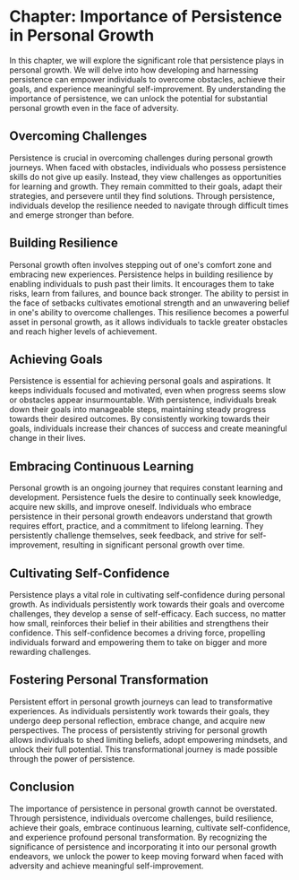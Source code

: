 Chapter: Importance of Persistence in Personal Growth
=====================================================

In this chapter, we will explore the significant role that persistence plays in personal growth. We will delve into how developing and harnessing persistence can empower individuals to overcome obstacles, achieve their goals, and experience meaningful self-improvement. By understanding the importance of persistence, we can unlock the potential for substantial personal growth even in the face of adversity.

Overcoming Challenges
---------------------

Persistence is crucial in overcoming challenges during personal growth journeys. When faced with obstacles, individuals who possess persistence skills do not give up easily. Instead, they view challenges as opportunities for learning and growth. They remain committed to their goals, adapt their strategies, and persevere until they find solutions. Through persistence, individuals develop the resilience needed to navigate through difficult times and emerge stronger than before.

Building Resilience
-------------------

Personal growth often involves stepping out of one's comfort zone and embracing new experiences. Persistence helps in building resilience by enabling individuals to push past their limits. It encourages them to take risks, learn from failures, and bounce back stronger. The ability to persist in the face of setbacks cultivates emotional strength and an unwavering belief in one's ability to overcome challenges. This resilience becomes a powerful asset in personal growth, as it allows individuals to tackle greater obstacles and reach higher levels of achievement.

Achieving Goals
---------------

Persistence is essential for achieving personal goals and aspirations. It keeps individuals focused and motivated, even when progress seems slow or obstacles appear insurmountable. With persistence, individuals break down their goals into manageable steps, maintaining steady progress towards their desired outcomes. By consistently working towards their goals, individuals increase their chances of success and create meaningful change in their lives.

Embracing Continuous Learning
-----------------------------

Personal growth is an ongoing journey that requires constant learning and development. Persistence fuels the desire to continually seek knowledge, acquire new skills, and improve oneself. Individuals who embrace persistence in their personal growth endeavors understand that growth requires effort, practice, and a commitment to lifelong learning. They persistently challenge themselves, seek feedback, and strive for self-improvement, resulting in significant personal growth over time.

Cultivating Self-Confidence
---------------------------

Persistence plays a vital role in cultivating self-confidence during personal growth. As individuals persistently work towards their goals and overcome challenges, they develop a sense of self-efficacy. Each success, no matter how small, reinforces their belief in their abilities and strengthens their confidence. This self-confidence becomes a driving force, propelling individuals forward and empowering them to take on bigger and more rewarding challenges.

Fostering Personal Transformation
---------------------------------

Persistent effort in personal growth journeys can lead to transformative experiences. As individuals persistently work towards their goals, they undergo deep personal reflection, embrace change, and acquire new perspectives. The process of persistently striving for personal growth allows individuals to shed limiting beliefs, adopt empowering mindsets, and unlock their full potential. This transformational journey is made possible through the power of persistence.

Conclusion
----------

The importance of persistence in personal growth cannot be overstated. Through persistence, individuals overcome challenges, build resilience, achieve their goals, embrace continuous learning, cultivate self-confidence, and experience profound personal transformation. By recognizing the significance of persistence and incorporating it into our personal growth endeavors, we unlock the power to keep moving forward when faced with adversity and achieve meaningful self-improvement.
